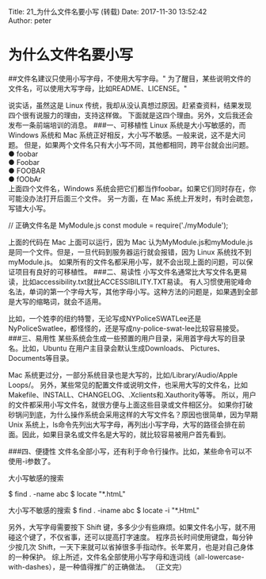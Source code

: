 Title: 21_为什么文件名要小写  (转载)
Date: 2017-11-30 13:52:42  
Author: peter  


# 为什么文件名要小写 

##文件名建议只使用小写字母，不使用大写字母。"
为了醒目，某些说明文件的文件名，可以使用大写字母，比如README、LICENSE。" 


说实话，虽然这是 Linux 传统，我却从没认真想过原因。赶紧查资料，结果发现四个很有说服力的理由，支持这样做。
下面就是这四个理由。另外，文后我还会发布一条前端培训的消息。
###一、可移植性
Linux 系统是大小写敏感的，而 Windows 系统和 Mac 系统正好相反，大小写不敏感。一般来说，这不是大问题。
但是，如果两个文件名只有大小写不同，其他都相同，跨平台就会出问题。  
  ● foobar  
  ● Foobar  
  ● FOOBAR  
  ● fOObAr  
上面四个文件名，Windows 系统会把它们都当作foobar。如果它们同时存在，你可能没办法打开后面三个文件。
另一方面，在 Mac 系统上开发时，有时会疏忽，写错大小写。

// 正确文件名是 MyModule.js
const module = require('./myModule');

上面的代码在 Mac 上面可以运行，因为 Mac 认为MyModule.js和myModule.js是同一个文件。但是，一旦代码到服务器运行就会报错，因为 Linux 系统找不到myModule.js。
如果所有的文件名都采用小写，就不会出现上面的问题，可以保证项目有良好的可移植性。
###二、易读性
小写文件名通常比大写文件名更易读，比如accessibility.txt就比ACCESSIBILITY.TXT易读。
有人习惯使用驼峰命名法，单词的第一个字母大写，其他字母小写。这种方法的问题是，如果遇到全部是大写的缩略词，就会不适用。

比如，一个姓李的纽约特警，无论写成NYPoliceSWATLee还是NyPoliceSwatlee，都怪怪的，还是写成ny-police-swat-lee比较容易接受。
###三、易用性
某些系统会生成一些预置的用户目录，采用首字母大写的目录名。比如，Ubuntu 在用户主目录会默认生成Downloads、 Pictures、Documents等目录。

Mac 系统更过分，一部分系统目录也是大写的，比如/Library/Audio/Apple Loops/。
另外，某些常见的配置文件或说明文件，也采用大写的文件名，比如Makefile、INSTALL、CHANGELOG、.Xclients和.Xauthority等等。
所以，用户的文件都采用小写文件名，就很方便与上面这些目录或文件相区分。
如果你打破砂锅问到底，为什么操作系统会采用这样的大写文件名？原因也很简单，因为早期 Unix 系统上，ls命令先列出大写字母，再列出小写字母，大写的路径会排在前面。因此，如果目录名或文件名是大写的，就比较容易被用户首先看到。

###四、便捷性
文件名全部小写，还有利于命令行操作。比如，某些命令可以不使用-i参数了。

大小写敏感的搜索

$ find . -name abc
$ locate "*.htmL"


大小写不敏感的搜索
$ find . -iname abc
$ locate -i "*.HtmL"


另外，大写字母需要按下 Shift 键，多多少少有些麻烦。如果文件名小写，就不用碰这个键了，不仅省事，还可以提高打字速度。
程序员长时间使用键盘，每分钟少按几次 Shift，一天下来就可以省掉很多手指动作。长年累月，也是对自己身体的一种保护。
综上所述，文件名全部使用小写字母和连词线（all-lowercase-with-dashes），是一种值得推广的正确做法。
（正文完）